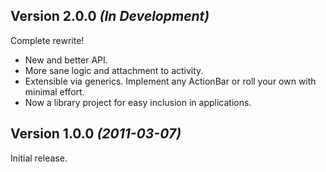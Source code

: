 Version 2.0.0 *(In Development)*
--------------------------------
Complete rewrite!

 * New and better API.
 * More sane logic and attachment to activity.
 * Extensible via generics. Implement any ActionBar or roll your own with minimal effort.
 * Now a library project for easy inclusion in applications.


Version 1.0.0 *(2011-03-07)*
----------------------------
Initial release.

